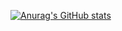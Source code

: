 [![Anurag's GitHub stats](https://github-readme-stats.vercel.app/api?username=buddybaddog)](https://github.com/anuraghazra/github-readme-stats)
